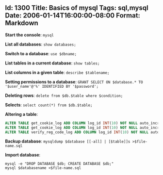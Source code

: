 Id: 1300
Title: Basics of mysql
Tags: sql,mysql
Date: 2006-01-14T16:00:00-08:00
Format: Markdown
--------------
**Start the console**: `mysql`

**List all databases**: `show databases;`

**Switch to a database**: `use $dbname;`

**List tables in a current database**: `show tables;`

**List columns in a given table**: `describe $tablename;`

**Setting permissions to a database**: `GRANT SELECT ON $database.* TO '$user_name'@'%' IDENTIFIED BY '$password';`

**Deleting rows**: `delete from $db.$table where $condition;`

**Selects**: `select count(*) from $db.$table;`

**Altering a table**:
```sql
ALTER TABLE get_cookie_log ADD COLUMN log_id INT(10) NOT NULL auto_increment, ADD PRIMARY KEY(log_id);`
ALTER TABLE get_cookie_log ADD COLUMN log_id INT(10) NOT NULL auto_increment, ADD INDEX(log_id);`
ALTER TABLE verify_reg_code_log ADD COLUMN log_id INT(10) NOT NULL auto_increment, ADD INDEX(log_id);`
```

**Backup database**: `mysqldump $database [[-all] | [$table]]s >$file-name.sql`

**Import database**:
```
mysql -e "DROP DATABASE $db; CREATE DATABASE $db;"
mysql $databasename <$file-name.sql
```

